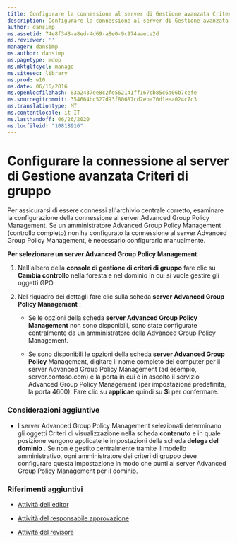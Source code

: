 ```yaml
---
title: Configurare la connessione al server di Gestione avanzata Criteri di gruppo
description: Configurare la connessione al server di Gestione avanzata Criteri di gruppo
author: dansimp
ms.assetid: 74e8f348-a8ed-4d69-a8e0-9c974aaeca2d
ms.reviewer: ''
manager: dansimp
ms.author: dansimp
ms.pagetype: mdop
ms.mktglfcycl: manage
ms.sitesec: library
ms.prod: w10
ms.date: 06/16/2016
ms.openlocfilehash: 83a2437ee8c2fe562141ff167cb85c6a06b7cefe
ms.sourcegitcommit: 354664bc527d93f80687cd2eba70d1eea024c7c3
ms.translationtype: MT
ms.contentlocale: it-IT
ms.lasthandoff: 06/26/2020
ms.locfileid: "10818916"
---
```

# Configurare la connessione al server di Gestione avanzata Criteri di gruppo


Per assicurarsi di essere connessi all'archivio centrale corretto, esaminare la configurazione della connessione al server Advanced Group Policy Management. Se un amministratore Advanced Group Policy Management (controllo completo) non ha configurato la connessione al server Advanced Group Policy Management, è necessario configurarlo manualmente.

**Per selezionare un server Advanced Group Policy Management**

1.  Nell'albero della **console di gestione di criteri di gruppo** fare clic su **Cambia controllo** nella foresta e nel dominio in cui si vuole gestire gli oggetti GPO.

2.  Nel riquadro dei dettagli fare clic sulla scheda **server Advanced Group Policy Management** :

    -   Se le opzioni della scheda **server Advanced Group Policy Management** non sono disponibili, sono state configurate centralmente da un amministratore della Advanced Group Policy Management.

    -   Se sono disponibili le opzioni della scheda **server Advanced Group Policy** Management, digitare il nome completo del computer per il server Advanced Group Policy Management (ad esempio, server.contoso.com) e la porta in cui è in ascolto il servizio Advanced Group Policy Management (per impostazione predefinita, la porta 4600). Fare clic su **applica**e quindi su **Sì** per confermare.

### Considerazioni aggiuntive

-   I server Advanced Group Policy Management selezionati determinano gli oggetti Criteri di visualizzazione nella scheda **contenuto** e in quale posizione vengono applicate le impostazioni della scheda **delega del dominio** . Se non è gestito centralmente tramite il modello amministrativo, ogni amministratore dei criteri di gruppo deve configurare questa impostazione in modo che punti al server Advanced Group Policy Management per il dominio.

### Riferimenti aggiuntivi

-   [Attività dell'editor](performing-editor-tasks.md)

-   [Attività del responsabile approvazione](performing-approver-tasks.md)

-   [Attività del revisore](performing-reviewer-tasks.md)

 

 





